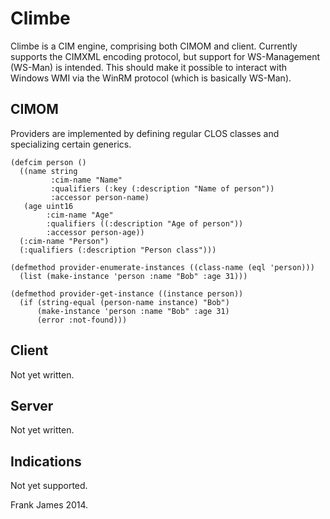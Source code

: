 Climbe
======

Climbe is a CIM engine, comprising both CIMOM and client. Currently supports the CIMXML encoding protocol, but
support for WS-Management (WS-Man) is intended. This should make it possible to interact with Windows WMI via the
WinRM protocol (which is basically WS-Man). 

CIMOM
-------

Providers are implemented by defining regular CLOS classes and specializing certain generics.

```
(defcim person ()
  ((name string
         :cim-name "Name"
		 :qualifiers (:key (:description "Name of person"))
		 :accessor person-name)
   (age uint16
        :cim-name "Age"
		:qualifiers ((:description "Age of person"))
		:accessor person-age))
  (:cim-name "Person")
  (:qualifiers (:description "Person class")))

(defmethod provider-enumerate-instances ((class-name (eql 'person)))
  (list (make-instance 'person :name "Bob" :age 31)))

(defmethod provider-get-instance ((instance person))
  (if (string-equal (person-name instance) "Bob")
      (make-instance 'person :name "Bob" :age 31)
	  (error :not-found)))

```

Client
-------

Not yet written.

Server
------

Not yet written.

Indications
-----------

Not yet supported.



Frank James 2014.